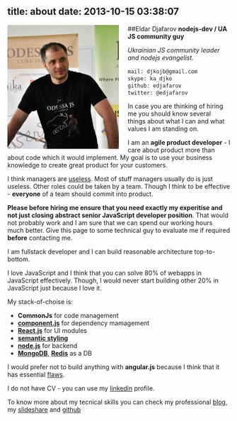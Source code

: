 title: about
date: 2013-10-15 03:38:07
---
##Eldar Djafarov
<img src="../images/me.jpg" width="50%" align="left" style="margin-right: 20px"/>
**nodejs-dev / UA JS community guy**

*Ukrainian JS community leader and nodejs evangelist.*
```
mail: djkojb@gmail.com
skype: ka_djko
github: edjafarov
twitter: @edjafarov
```

In case you are thinking of hiring me you should know several things about what I can and what values I am standing on.

I am an **agile product developer** - I care about product more than about code which it would implement. My goal is to use your business knowledge to create great product for your customers.

I think managers are [useless](http://eldar.djafarov.com/2014/04/managers-are-taking-your-projects-breath/). Most of stuff managers usually do is just useless. Other roles could be taken by a team. Though I think to be effective - **everyone** of a team should commit into product.

**Please before hiring me ensure that you need exactly my experitise and not just closing abstract senior JavaScript developer position**. That would not probably work and I am sure that we can spend our working hours much better. Give this page to some technical guy to evaluate me if required **before** contacting me.

I am fullstack developer and I can build reasonable architecture top-to-bottom.

I love JavaScript and I think that you can solve 80% of webapps in JavaScript effectively. Though, I would never start building other 20% in JavaScript just because I love it.

My stack-of-choise is:
* **CommonJs** for code management
* [**component.js**](https://github.com/component/component) for dependency mamagement
* [**React.js**](http://facebook.github.io/react/) for UI modules
* [**semantic styling**](http://eldar.djafarov.com/2014/07/semantic-styling/)
* [**node.js**](http://nodejs.org/) for backend
* [**MongoDB**](http://www.mongodb.org/), [**Redis**](http://redis.io/) as a DB

I would prefer not to build anything with **angular.js** because I think that it has essential [flaws](https://github.com/edjafarov/edjafarov.github.io/tree/develop/source/_drafts).

I do not have CV - you can use my [linkedin](ua.linkedin.com/in/edjafarov/) profile.

To know more about my tecnical skills you can check my professional [blog](ua.linkedin.com/in/edjafarov/), my [slideshare](http://www.slideshare.net/eldardjafarov) and [github](https://github.com/edjafarov)

